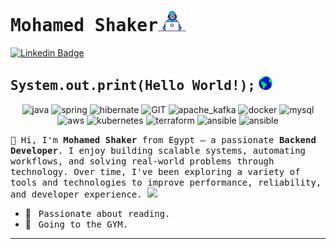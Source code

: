 # <samp>Mohamed Shaker</samp><img src="https://github.com/mohamedshaker9/mohamedshaker9/blob/main/assets/developer.gif" width="45px">

[![Linkedin Badge](https://img.shields.io/badge/LinkedIn-%230077B5.svg?&style=flat-square&logo=linkedin&logoColor=white&color=071A2C&link=https://www.linkedin.com/in/mshaker98//)](https://www.linkedin.com/in/mshaker98/)

## <samp>System.out.print(Hello World!);</samp> <img src="https://github.com/mohamedshaker9/mohamedshaker9/blob/main/assets/earth.gif" width="22px">
<p align="center">
<img src="https://www.vectorlogo.zone/logos/java/java-ar21~bgwhite.svg" alt="java" width="90" height="55"/>
      <img src="https://www.vectorlogo.zone/logos/springio/springio-ar21~bgwhite.svg" alt="spring" width="100" height="65"/> 
      <img src="https://www.vectorlogo.zone/logos/hibernate/hibernate-ar21~bgwhite.svg" alt="hibernate" width="120" height="75"/>
       <img src="https://www.vectorlogo.zone/logos/git-scm/git-scm-ar21~bgwhite.svg" alt="GIT" width="90" height="55"/>
      <img src="https://www.vectorlogo.zone/logos/apache_kafka/apache_kafka-ar21~bgwhite.svg" alt="apache_kafka" width="100" height="70"/> 
      <img src="https://www.vectorlogo.zone/logos/docker/docker-ar21~bgwhite.svg" alt="docker" width="110" height="65"/>
      <img src="https://www.vectorlogo.zone/logos/mysql/mysql-ar21~bgwhite.svg" alt="mysql" width="120" height="75"/>
      <img src="https://www.vectorlogo.zone/logos/amazon_aws/amazon_aws-ar21~bgwhite.svg" alt="aws" width="120" height="75"/>
      <img src="https://www.vectorlogo.zone/logos/kubernetes/kubernetes-ar21~bgwhite.svg" alt="kubernetes" width="120" height="75"/>
      <img src="https://www.vectorlogo.zone/logos/terraformio/terraformio-ar21~bgwhite.svg" alt="terraform" width="120" height="75"/>
      <img src="https://www.vectorlogo.zone/logos/ansible/ansible-ar21~bgwhite.svg" alt="ansible" width="120" height="75"/>
      <img src="https://www.vectorlogo.zone/logos/jenkins/jenkins-ar21~bgwhite.svg" alt="ansible" width="120" height="75"/>
<p>
  <samp>
    👋 Hi, I'm <b>Mohamed Shaker</b> from Egypt — a passionate <b>Backend Developer</b>.  
    I enjoy building scalable systems, automating workflows, and solving real-world problems through technology.  
    Over time, I've been exploring a variety of tools and technologies to improve performance, reliability, and developer experience.  
  </samp>
  <img src="https://media.giphy.com/media/WUlplcMpOCEmTGBtBW/giphy.gif" width="30">
</p>

- 📖 &nbsp; <samp>Passionate about reading.</samp>
- 👟 &nbsp; <samp>Going to the GYM.</samp>
---
